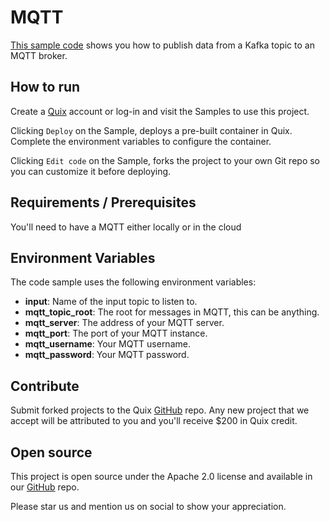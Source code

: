 # MQTT

[This sample code](https://github.com/quixio/quix-samples/tree/develop/python/destinations/MQTT) shows you how to publish data from a Kafka topic to an MQTT broker.

## How to run

Create a [Quix](https://portal.platform.quix.ai/self-sign-up?xlink=github) account or log-in and visit the Samples to use this project.

Clicking `Deploy` on the Sample, deploys a pre-built container in Quix. Complete the environment variables to configure the container.

Clicking `Edit code` on the Sample, forks the project to your own Git repo so you can customize it before deploying.

## Requirements / Prerequisites

You'll need to have a MQTT either locally or in the cloud

## Environment Variables

The code sample uses the following environment variables:

- **input**: Name of the input topic to listen to.
- **mqtt_topic_root**: The root for messages in MQTT, this can be anything.
- **mqtt_server**: The address of your MQTT server.
- **mqtt_port**: The port of your MQTT instance.
- **mqtt_username**: Your MQTT username.
- **mqtt_password**: Your MQTT password.

## Contribute

Submit forked projects to the Quix [GitHub](https://github.com/quixio/quix-samples) repo. Any new project that we accept will be attributed to you and you'll receive $200 in Quix credit.

## Open source

This project is open source under the Apache 2.0 license and available in our [GitHub](https://github.com/quixio/quix-samples) repo.

Please star us and mention us on social to show your appreciation.

